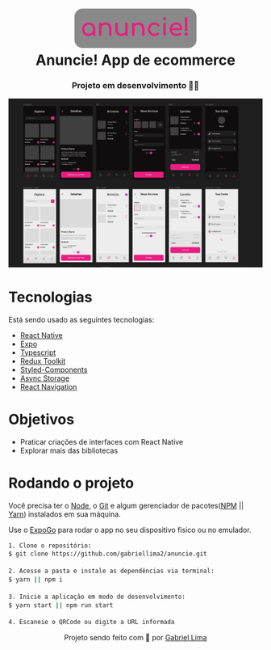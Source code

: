 <h1 align="center">
    <img alt="Anuncie logo" src="./assets/github/logo.svg" />
    <br>
    Anuncie! App de ecommerce
</h1>

<h3 align="center">Projeto em desenvolvimento 👨‍💻</h3>

<div align="center">
  <img src="./assets/github/anuncie-figma.jpg" alt="demonstração do projeto" >
</div>

# Tecnologias

<p>Está sendo usado as seguintes tecnologias:</p>

- [React Native](https://reactnative.dev/)
- [Expo](https://expo.dev/)
- [Typescript](https://www.typescriptlang.org/)
- [Redux Toolkit](https://redux-toolkit.js.org/)
- [Styled-Components](https://styled-components.com/)
- [Async Storage](https://react-native-async-storage.github.io/async-storage/docs/usage/)
- [React Navigation](https://reactnavigation.org/)

# Objetivos

- Praticar criações de interfaces com React Native
- Explorar mais das bibliotecas

# Rodando o projeto

Você precisa ter o [Node](https://nodejs.org/en/), o [Git](https://git-scm.com/) e algum gerenciador de pacotes([NPM](https://docs.npmjs.com/downloading-and-installing-node-js-and-npm/) || [Yarn](https://classic.yarnpkg.com/lang/en/docs/install)) instalados em sua máquina.

Use o [ExpoGo](https://expo.dev/client) para rodar o app no seu dispositivo fisico ou no emulador.

```bash
1. Clone o repositório:
$ git clone https://github.com/gabriellima2/anuncie.git

2. Acesse a pasta e instale as dependências via terminal:
$ yarn || npm i

3. Inicie a aplicação em modo de desenvolvimento:
$ yarn start || npm run start

4. Escaneie o QRCode ou digite a URL informada
```

<p align="center">Projeto sendo feito com 💙 por <a href="https://www.linkedin.com/in/gabriel-lima-860612236">Gabriel Lima</a></p>

